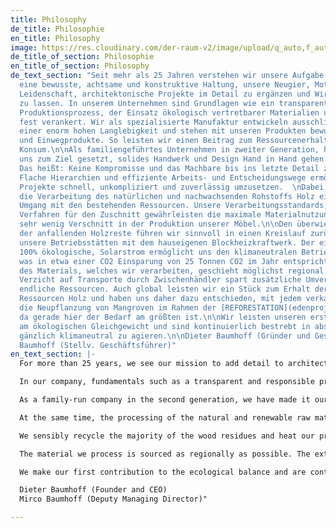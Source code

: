 ```yaml
---
title: Philosophy
de_title: Philosophie
en_title: Philosophy
image: https://res.cloudinary.com/der-raum-v2/image/upload/q_auto,f_auto,dpr_auto/v1617288006/241120-07-76-1824-Print_kyp5pi.jpg
de_title_of_section: Philosophie
en_title_of_section: Philosophy
de_text_section: "Seit mehr als 25 Jahren verstehen wir unsere Aufgabe darin, durch
  eine bewusste, achtsame und konstruktive Haltung, unsere Neugier, Motivation und
  Leidenschaft, architektonische Projekte im Detail zu ergänzen und Wirklichkeit werden
  zu lassen. In unserem Unternehmen sind Grundlagen wie ein transparenter und verantwortungsvoller
  Produktionsprozess, der Einsatz ökologisch vertretbarer Materialien und faire Arbeitsbedingungen
  fest verankert. Wir als spezialisierte Manufaktur entwickeln ausschließlich Maßanfertigungenmit
  einer enorm hohen Langlebigkeit und stehen mit unseren Produkten bewusst gegen Massenproduktion
  und Einwegprodukte. So leisten wir einen Beitrag zum Ressourcenerhalt und nachhaltigen
  Konsum.\n\nAls familiengeführtes Unternehmen in zweiter Generation, haben wir es
  uns zum Ziel gesetzt, solides Handwerk und Design Hand in Hand gehen zu lassen.
  Das heißt: Keine Kompromisse und das Machbare bis ins letzte Detail zuhinterfragen.
  Flache Hierarchien und effiziente Arbeits- und Entscheidungswege ermöglichen uns
  Projekte schnell, unkompliziert und zuverlässig umzusetzen.  \nDabei garantiert
  die Verarbeitung des natürlichen und nachwachsenden Rohstoffs Holz einen verantwortungsvollen
  Umgang mit den bestehenden Ressourcen. Unsere Verarbeitungsstandards, wie optimierte
  Verfahren für den Zuschnitt gewährleisten die maximale Materialnutzung und somit
  sehr wenig Verschnitt in der Produktion unserer Möbel.\n\nDen überwiegenden Teil
  der anfallenden Holzreste führen wir sinnvoll in einen Kreislauf zurück und heizen
  unsere Betriebsstätten mit dem hauseigenen Blockheizkraftwerk. Der eigens generierte,
  100% ökologische, Solarstrom ermöglicht uns den klimaneutralen Betrieb unserer Maschinen,
  was in etwa einer CO2 Einsparung von 25 Tonnen CO2 im Jahr entspricht. Der Bezug
  des Materials, welches wir verarbeiten, geschieht möglichst regional. Der weitgehende
  Verzicht auf Transporte durch Zwischenhändler spart zusätzliche Umverpackungen und
  endliche Ressourcen. Auch global leisten wir ein Stück zum Erhalt der natürlichen
  Ressourcen Holz und haben uns daher dazu entschieden, mit jedem verkauften Produkt
  die Neupflanzung von Mangroven im Rahmen der [REFORESTATION](edenprojects.org) voranzutreiben,
  da gerade hier der Bedarf am größten ist.\n\nWir leisten unseren ersten Beitrag
  am ökologischen Gleichgewicht und sind kontinuierlich bestrebt in absehbarer Zukunft
  gänzlich klimaneutral zu agieren.\n\nDieter Baumhoff (Gründer und Geschäftsführer)\nMirco
  Baumhoff (Stellv. Geschäftsführer)"
en_text_section: |-
  For more than 25 years, we see our mission to add detail to architectural projects and realize them through a conscious, mindful and constructive attitude, our curiosity, motivation and passion.

  In our company, fundamentals such as a transparent and responsible production process, the use of ecologically sound materials and fair working conditions are firmly anchored. As a specialized manufactory, we exclusively develop custom-made products with an enormously high longevity and consciously stand against mass production and disposable products with our products. In this way, we contribute to the conservation of resources and sustainable consumption.

  As a family-run company in the second generation, we have made it our goal to let solid craftsmanship and design go hand in hand. This means no compromises and questioning what is feasible down to the last detail. Flat hierarchies and efficient work and decision paths enable us to implement projects quickly, easily and reliably.

  At the same time, the processing of the natural and renewable raw material wood guarantees a responsible use of existing resources. Our processing standards, such as optimized procedures for cutting, ensure maximum material utilization and thus very little waste in the production of our furniture.

  We sensibly recycle the majority of the wood residues and heat our production facilities with our own combined heat and power plant. The 100% ecological solar power we generate ourselves enables us to operate our machines in a climate-neutral manner, which corresponds to a CO2 saving of 25 tons of CO2 per year.

  The material we process is sourced as regionally as possible. The extensive renunciation of transports through middlemen saves additional repackaging and finite resources. We also make a global contribution to the preservation of natural resources wood and have therefore decided to promote the replanting of mangroves within the framework of [REFORESTATION](edenprojects.org) with every product sold, since this is precisely where the need is greatest.

  We make our first contribution to the ecological balance and are continuously striving to act in the foreseeable future completely climate neutral.

  Dieter Baumhoff (Founder and CEO)
  Mirco Baumhoff (Deputy Managing Director)"

---
```

